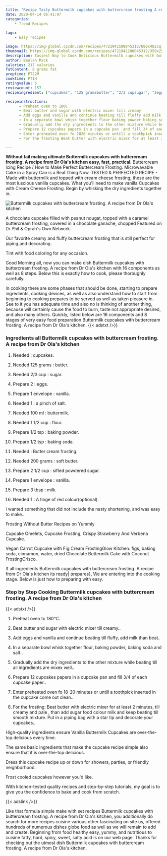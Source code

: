 ```yaml
---
title: "Recipe Tasty Buttermilk cupcakes with buttercream frosting A recipe from Dr Olas kitchen"
date: 2020-04-14 05:41:07
categories:
    - Trend Recipes
    
tags:
    - Easy recipes

image: https://img-global.cpcdn.com/recipes/4721942108045312/680x482cq70/buttermilk-cupcakes-with-buttercream-frosting-a-recipe-from-dr-olas-kitchen-recipe-main-photo.jpg
thumbnail: https://img-global.cpcdn.com/recipes/4721942108045312/350x250cq70/buttermilk-cupcakes-with-buttercream-frosting-a-recipe-from-dr-olas-kitchen-recipe-main-photo.jpg
description: Easiest Way to Cook Delicious Buttermilk cupcakes with buttercream frosting A recipe from Dr Olas kitchen with 16 ingredients and 8 stages of easy cooking.
author: Beulah Mack
calories: 217 calories
fatContent: 8 grams fat
preptime: PT22M
cooktime: PT1H
ratingvalue: 5
reviewcount: 157
recipeingredient: ["cupcakes", "125 gramsbutter", "2/3 cupsugar", "2eggs", "1 envelopevanilla", "1a pinch of salt", "100 mlbuttermilk", "1 1/2 cupflour", "1/2 tspbaking powder", "1/2 tspbaking soda", "Butter cream frosting", "200 gramssoft butter", "2 1/2 cupsifted powdered sugar", "1 envelopevanilla", "3 tbspmilk", "1A tinge of red colouroptional"]

recipeinstructions: 
      - Preheat oven to 180C 
      - Beat butter and sugar with electric mixer till creamy 
      - Add eggs and vanilla and continue beating till fluffy add milk than beat 
      - In a separate bowl whisk together flour baking powder baking soda and salt 
      - Gradually add the dry ingredients to the other mixture while beating till all ingredients are mixex well 
      - Prepare 12 cupcakes papers in a cupcake pan  and fill 34 of each cupcake paper 
      - Enter preheated oven fo 1820 minutes or untill a toothpick inserted in the cupcake come out clean 
      - For the frosting Beat butter with electric mixer for at least 2 minutes  till creamy and pale  than add sugar food colour milk and keep beating till smooth mixture  Put in a piping bag with a star  tip and decorate your cupcakes

---
```




**Without fail making ultimate Buttermilk cupcakes with buttercream frosting. A recipe from Dr Ola&#39;s kitchen easy, fast, practical**. Buttercream Icing Recipe / How to Make Perfect Buttercream Frosting. Microwavable Cake in a Spray Can is a Real Thing Now. TESTED &amp; PERFECTED RECIPE - Made with buttermilk and topped with cream cheese frosting, these are the most luscious vanilla cupcakes. What you&#39;ll need to make vanilla Cupcakes with Cream Cheese Frosting. Begin by whisking the dry ingredients together in.


![Buttermilk cupcakes with buttercream frosting. A recipe from Dr Ola&#39;s kitchen](https://img-global.cpcdn.com/recipes/4721942108045312/680x482cq70/buttermilk-cupcakes-with-buttercream-frosting-a-recipe-from-dr-olas-kitchen-recipe-main-photo.jpg "Buttermilk cupcakes with buttercream frosting. A recipe from Dr Ola&#39;s kitchen")



A chocolate cupcake filled with peanut nougat, topped with a caramel buttercream frosting, covered in a chocolate ganache, chopped Featured on Dr Phil &amp; Oprah&#39;s Own Network.

Our favorite creamy and fluffy buttercream frosting that is still perfect for piping and decorating.

Tint with food coloring for any occasion.


Good Morning all, now you can make dish Buttermilk cupcakes with buttercream frosting. A recipe from Dr Ola&#39;s kitchen with 16 components as well as 8 steps. Below this is exactly how to cook, please thoroughly carefully.

In cooking there are some phases that should be done, starting to prepare ingredients, cooking devices, as well as also understand how to start from beginning to cooking prepares to be served as well as taken pleasure in. See to it you has adequate time and also no is thinking of another thing, because will certainly cause the food to burn, taste not appropriate desired, and also many others. Quickly, listed below are 16 components and 8 stages of very easy food preparation Buttermilk cupcakes with buttercream frosting. A recipe from Dr Ola&#39;s kitchen.
{{< adstxt />}}

### Ingredients all Buttermilk cupcakes with buttercream frosting. A recipe from Dr Ola&#39;s kitchen


1. Needed  : cupcakes.

1. Needed 125 grams : butter.

1. Needed 2/3 cup : sugar.

1. Prepare 2 : eggs.

1. Prepare 1 envelope : vanilla.

1. Needed 1 : a pinch of salt.

1. Needed 100 ml : buttermilk.

1. Needed 1 1/2 cup : flour.

1. Prepare 1/2 tsp : baking powder.

1. Prepare 1/2 tsp : baking soda.

1. Needed  : Butter cream frosting.

1. Needed 200 grams : soft butter.

1. Prepare 2 1/2 cup : sifted powdered sugar.

1. Prepare 1 envelope : vanilla.

1. Prepare 3 tbsp : milk.

1. Needed 1 : A tinge of red colour(optional).


I wanted something that did not include the nasty shortening, and was easy to make..

Frosting Without Butter Recipes on Yummly

Cupcake Omelets, Cupcake Frosting, Crispy Strawberry And Verbena Cupcake.

Vegan Carrot Cupcake with Fig Cream FrostingGlow Kitchen. figs, baking soda, cinnamon, water, dried Chocolate Buttermilk Cake with Coconut FrostingCrisco.


If all ingredients Buttermilk cupcakes with buttercream frosting. A recipe from Dr Ola&#39;s kitchen its ready| prepares}, We are entering into the cooking stage. Below is just how to preparing with easy.

### Step by Step Cooking Buttermilk cupcakes with buttercream frosting. A recipe from Dr Ola&#39;s kitchen

{{< adstxt />}}


1. Preheat oven to 180°C.



1. Beat butter and sugar with electric mixer till creamy..



1. Add eggs and vanilla and continue beating till fluffy, add milk than beat..



1. In a separate bowl whisk together flour, baking powder, baking soda and salt..



1. Gradually add the dry ingredients to the other mixture while beating till all ingredients are mixex well..



1. Prepare 12 cupcakes papers in a cupcake pan  and fill 3/4 of each cupcake paper..



1. Enter preheated oven fo 18-20 minutes or untill a toothpick inserted in the cupcake come out clean..



1. For the frosting: Beat butter with electric mixer for at least 2 minutes,  till creamy and pale , than add sugar food colour milk and keep beating till smooth mixture.  Put in a piping bag with a star  tip and decorate your cupcakes..




High-quality ingredients ensure Vanilla Buttermilk Cupcakes are over-the-top delicious every time.

The same basic ingredients that make the cupcake recipe simple also ensure that it is over-the-top delicious.

Dress this cupcake recipe up or down for showers, parties, or friendly neighborhood.

Frost cooled cupcakes however you&#39;d like.

With kitchen-tested quality recipes and step-by-step tutorials, my goal is to give you the confidence to bake and cook from scratch.


{{< adslink />}}

Like that formula simple make with set recipes Buttermilk cupcakes with buttercream frosting. A recipe from Dr Ola&#39;s kitchen, you additionally do search for more recipes cuisine various other fascinating on site us, offered hundreds of numerous dishes globe food as well as we will remain to add and create. Beginning from food healthy easy, yummy, and nutritious to cuisine fatty, hard, spicy, sweet, salty acid is on our web page. Thanks for checking out the utmost dish Buttermilk cupcakes with buttercream frosting. A recipe from Dr Ola&#39;s kitchen.
